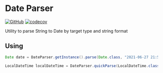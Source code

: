 # Date Parser

[![GitHub](https://img.shields.io/github/license/joutvhu/date-parser)](https://github.com/joutvhu/date-parser/blob/main/LICENSE)
[![codecov](https://codecov.io/gh/joutvhu/date-parser/branch/main/graph/badge.svg?token=2OJDWTPPGW)](https://codecov.io/gh/joutvhu/date-parser)

Utility to parse String to Date by target type and string format

## Using

```java
Date date = DateParser.getInstance().parse(Date.class, "2021-06-27 21:52:25.408", "yyyy-MM-dd HH:mm:ss.SSS");

LocalDateTime localDateTime = DateParser.quickParse(LocalDateTime.class, "2021-06-27 21:52:25.408", "yyyy-MM-dd HH:mm:ss.SSS");
```

